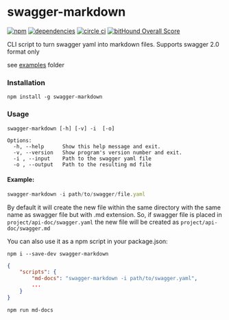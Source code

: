swagger-markdown
================

[![npm][npm-image]][npm-url] [![dependencies][david-image]][david-url] [![circle ci][circleci-image]][circleci-url] [![bitHound Overall Score](https://www.bithound.io/github/syroegkin/swagger-markdown/badges/score.svg)](https://www.bithound.io/github/syroegkin/swagger-markdown)

CLI script to turn swagger yaml into markdown files.
Supports swagger 2.0 format only

see [examples](https://github.com/syroegkin/swagger-markdown/tree/master/examples) folder

### Installation

    npm install -g swagger-markdown

### Usage

```
swagger-markdown [-h] [-v] -i  [-o]

Options:
  -h, --help      Show this help message and exit.
  -v, --version   Show program's version number and exit.
  -i , --input    Path to the swagger yaml file
  -o , --output   Path to the resulting md file

```

#### Example:

```javascript
swagger-markdown -i path/to/swagger/file.yaml
```
By default it will create the new file within the same directory with the same name as swagger file but with .md extension.
So, if swagger file is placed in `project/api-doc/swagger.yaml` the new file will be created as `project/api-doc/swagger.md`

You can also use it as a npm script in your package.json:

    npm i --save-dev swagger-markdown

```json
{
    "scripts": {
        "md-docs": "swagger-markdown -i path/to/swagger.yaml",
        ...
    }
}
```

    npm run md-docs

[npm-url]: https://www.npmjs.com/package/swagger-markdown
[npm-image]: https://img.shields.io/npm/v/swagger-markdown.svg

[david-url]: https://david-dm.org/syroegkin/swagger-markdown
[david-image]: https://img.shields.io/david/syroegkin/swagger-markdown.svg

[circleci-url]: https://circleci.com/gh/syroegkin/swagger-markdown/tree/master
[circleci-image]: https://img.shields.io/circleci/project/syroegkin/swagger-markdown.svg
